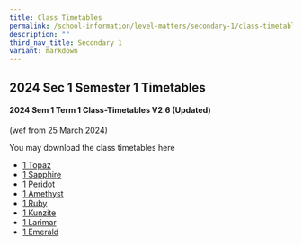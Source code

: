```yaml
---
title: Class Timetables
permalink: /school-information/level-matters/secondary-1/class-timetables/
description: ""
third_nav_title: Secondary 1
variant: markdown
---
```

## 2024 Sec 1 Semester 1 Timetables

#### 2024 Sem 1 Term 1 Class-Timetables V2.6 (Updated)
(wef from 25 March 2024)

You may download the class timetables here

*   <a target="_blank" href="/files/Class%20Timetables/2024_Term1_V2_6/2024_SEM1_S1T_TT_V2_6.pdf">1 Topaz</a>
*   <a target="_blank" href="/files/Class%20Timetables/2024_Term1_V2_6/2024_SEM1_S1S_TT_V2_6.pdf">1 Sapphire</a>
*   <a target="_blank" href="/files/Class%20Timetables/2024_Term1_V2_6/2024_SEM1_S1P_TT_V2_6.pdf">1 Peridot</a>
*   <a target="_blank" href="/files/Class%20Timetables/2024_Term1_V2_6/2024_SEM1_S1A_TT_V2_6.pdf">1 Amethyst</a>
*   <a target="_blank" href="/files/Class%20Timetables/2024_Term1_V2_6/2024_SEM1_S1R_TT_V2_6.pdf">1 Ruby</a>
*   <a target="_blank" href="/files/Class%20Timetables/2024_Term1_V2_6/2024_SEM1_S1K_TT_V2_6.pdf">1 Kunzite</a>
*   <a target="_blank" href="/files/Class%20Timetables/2024_Term1_V2_6/2024_SEM1_S1L_TT_V2_6.pdf">1 Larimar</a>
*   <a target="_blank" href="/files/Class%20Timetables/2024_Term1_V2_6/2024_SEM1_S1E_TT_V2_6.pdf">1 Emerald</a>